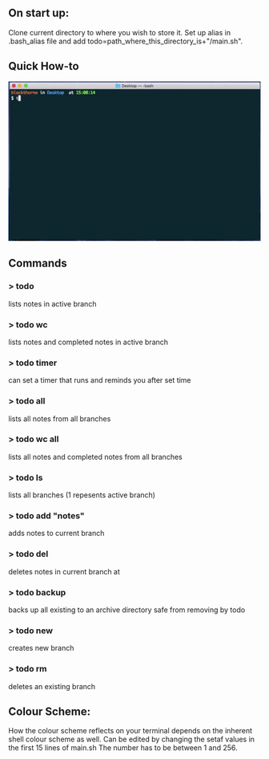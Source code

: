 ## On start up:

Clone current directory to where you wish to store it.
Set up alias in .bash_alias file and add todo=path_where_this_directory_is+"/main.sh".

## Quick How-to
![Alt Text](./todo_trailer.gif)

## Commands
### > todo
lists notes in active branch
### > todo wc
lists notes and completed notes in active branch
### > todo timer
can set a timer that runs and reminds you after set time
### > todo all
lists all notes from all branches
### > todo wc all
lists all notes and completed notes from all branches
### > todo ls
lists all branches (1 repesents active branch)
### > todo add \"notes\"
adds notes to current branch
### > todo del <num>
deletes notes in current branch at <num>
### > todo backup
backs up all existing to an archive directory safe from removing by todo
### > todo new <branch-name>
creates new branch
### > todo rm <branch-name>
deletes an existing branch

## Colour Scheme:
How the colour scheme reflects on your terminal depends on the inherent shell colour scheme as well. Can be edited by changing the setaf values in the first 15 lines of main.sh The number has to be between 1 and 256.
